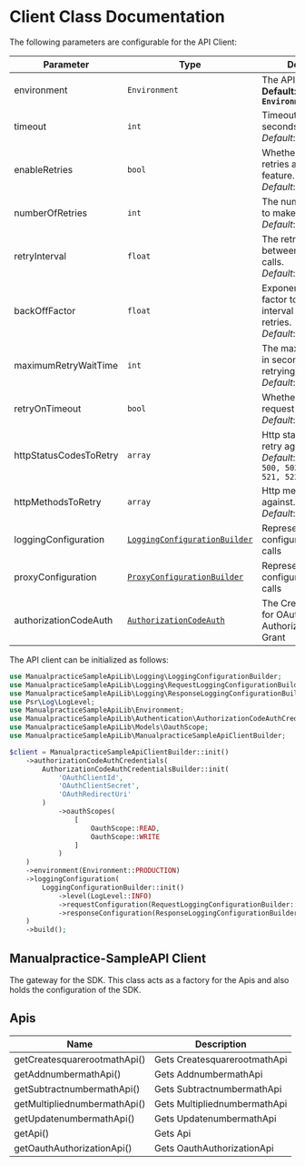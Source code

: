 
# Client Class Documentation

The following parameters are configurable for the API Client:

| Parameter | Type | Description |
|  --- | --- | --- |
| environment | `Environment` | The API environment. <br> **Default: `Environment.PRODUCTION`** |
| timeout | `int` | Timeout for API calls in seconds.<br>*Default*: `30` |
| enableRetries | `bool` | Whether to enable retries and backoff feature.<br>*Default*: `false` |
| numberOfRetries | `int` | The number of retries to make.<br>*Default*: `0` |
| retryInterval | `float` | The retry time interval between the endpoint calls.<br>*Default*: `1` |
| backOffFactor | `float` | Exponential backoff factor to increase interval between retries.<br>*Default*: `2` |
| maximumRetryWaitTime | `int` | The maximum wait time in seconds for overall retrying requests.<br>*Default*: `0` |
| retryOnTimeout | `bool` | Whether to retry on request timeout.<br>*Default*: `true` |
| httpStatusCodesToRetry | `array` | Http status codes to retry against.<br>*Default*: `408, 413, 429, 500, 502, 503, 504, 521, 522, 524` |
| httpMethodsToRetry | `array` | Http methods to retry against.<br>*Default*: `'GET', 'PUT'` |
| loggingConfiguration | [`LoggingConfigurationBuilder`](../doc/logging-configuration-builder.md) | Represents the logging configurations for API calls |
| proxyConfiguration | [`ProxyConfigurationBuilder`](../doc/proxy-configuration-builder.md) | Represents the proxy configurations for API calls |
| authorizationCodeAuth | [`AuthorizationCodeAuth`](auth/oauth-2-authorization-code-grant.md) | The Credentials Setter for OAuth 2 Authorization Code Grant |

The API client can be initialized as follows:

```php
use ManualpracticeSampleApiLib\Logging\LoggingConfigurationBuilder;
use ManualpracticeSampleApiLib\Logging\RequestLoggingConfigurationBuilder;
use ManualpracticeSampleApiLib\Logging\ResponseLoggingConfigurationBuilder;
use Psr\Log\LogLevel;
use ManualpracticeSampleApiLib\Environment;
use ManualpracticeSampleApiLib\Authentication\AuthorizationCodeAuthCredentialsBuilder;
use ManualpracticeSampleApiLib\Models\OauthScope;
use ManualpracticeSampleApiLib\ManualpracticeSampleApiClientBuilder;

$client = ManualpracticeSampleApiClientBuilder::init()
    ->authorizationCodeAuthCredentials(
        AuthorizationCodeAuthCredentialsBuilder::init(
            'OAuthClientId',
            'OAuthClientSecret',
            'OAuthRedirectUri'
        )
            ->oauthScopes(
                [
                    OauthScope::READ,
                    OauthScope::WRITE
                ]
            )
    )
    ->environment(Environment::PRODUCTION)
    ->loggingConfiguration(
        LoggingConfigurationBuilder::init()
            ->level(LogLevel::INFO)
            ->requestConfiguration(RequestLoggingConfigurationBuilder::init()->body(true))
            ->responseConfiguration(ResponseLoggingConfigurationBuilder::init()->headers(true))
    )
    ->build();
```

## Manualpractice-SampleAPI Client

The gateway for the SDK. This class acts as a factory for the Apis and also holds the configuration of the SDK.

## Apis

| Name | Description |
|  --- | --- |
| getCreatesquarerootmathApi() | Gets CreatesquarerootmathApi |
| getAddnumbermathApi() | Gets AddnumbermathApi |
| getSubtractnumbermathApi() | Gets SubtractnumbermathApi |
| getMultipliednumbermathApi() | Gets MultipliednumbermathApi |
| getUpdatenumbermathApi() | Gets UpdatenumbermathApi |
| getApi() | Gets Api |
| getOauthAuthorizationApi() | Gets OauthAuthorizationApi |

